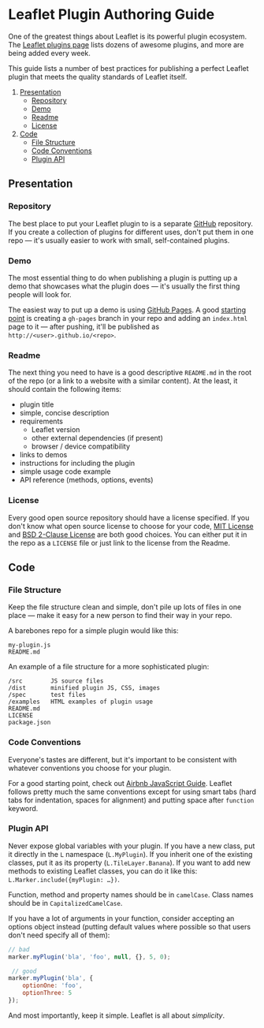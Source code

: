 # Leaflet Plugin Authoring Guide

One of the greatest things about Leaflet is its powerful plugin ecosystem.
The [Leaflet plugins page](http://leafletjs.com/plugins.html) lists dozens of awesome plugins, and more are being added every week.

This guide lists a number of best practices for publishing a perfect Leaflet plugin that meets the quality standards of Leaflet itself.

1. [Presentation](#presentation)
	- [Repository](#repository)
	- [Demo](#demo)
	- [Readme](#readme)
	- [License](#license)
2. [Code](#code)
	- [File Structure](#file-structure)
	- [Code Conventions](#code-conventions)
	- [Plugin API](#plugin-api)

## Presentation

### Repository

The best place to put your Leaflet plugin to is a separate [GitHub](http://github.com) repository.
If you create a collection of plugins for different uses,
don't put them in one repo &mdash;
it's usually easier to work with small, self-contained plugins.

### Demo

The most essential thing to do when publishing a plugin is putting up a demo that showcases what the plugin does &mdash;
it's usually the first thing people will look for.

The easiest way to put up a demo is using [GitHub Pages](http://pages.github.com/).
A good [starting point](https://help.github.com/articles/creating-project-pages-manually) is creating a `gh-pages` branch in your repo and adding an `index.html` page to it  &mdash;
after pushing, it'll be published as `http://<user>.github.io/<repo>`.

### Readme

The next thing you need to have is a good descriptive `README.md` in the root of the repo (or a link to a website with a similar content).
At the least, it should contain the following items:

- plugin title
- simple, concise description
- requirements
	- Leaflet version
	- other external dependencies (if present)
	- browser / device compatibility
- links to demos
- instructions for including the plugin
- simple usage code example
- API reference (methods, options, events)

### License

Every good open source repository should have a license specified.
If you don't know what open source license to choose for your code,
[MIT License](http://opensource.org/licenses/MIT) and [BSD 2-Clause License](http://opensource.org/licenses/BSD-2-Clause) are both good choices.
You can either put it in the repo as a `LICENSE` file or just link to the license from the Readme.

## Code

### File Structure

Keep the file structure clean and simple,
don't pile up lots of files in one place  &mdash;
make it easy for a new person to find their way in your repo.

A barebones repo for a simple plugin would like this:

```
my-plugin.js
README.md
```

An example of a file structure for a more sophisticated plugin:

```
/src        JS source files
/dist       minified plugin JS, CSS, images
/spec       test files
/examples   HTML examples of plugin usage
README.md
LICENSE
package.json
```

### Code Conventions

Everyone's tastes are different, but it's important to be consistent with whatever conventions you choose for your plugin.

For a good starting point, check out [Airbnb JavaScript Guide](https://github.com/airbnb/javascript).
Leaflet follows pretty much the same conventions
except for using smart tabs (hard tabs for indentation, spaces for alignment)
and putting space after `function` keyword.

### Plugin API

Never expose global variables with your plugin.
If you have a new class, put it directly in the `L` namespace (`L.MyPlugin`).
If you inherit one of the existing classes, put it as its property (`L.TileLayer.Banana`).
If you want to add new methods to existing Leaflet classes, you can do it like this: `L.Marker.include({myPlugin: …})`.

Function, method and property names should be in `camelCase`.
Class names should be in `CapitalizedCamelCase`.

If you have a lot of arguments in your function, consider accepting an options object instead (putting default values where possible so that users don't need specify all of them):

```js
// bad
marker.myPlugin('bla', 'foo', null, {}, 5, 0);

 // good
marker.myPlugin('bla', {
	optionOne: 'foo', 
	optionThree: 5
});
```

And most importantly, keep it simple. Leaflet is all about *simplicity*.
